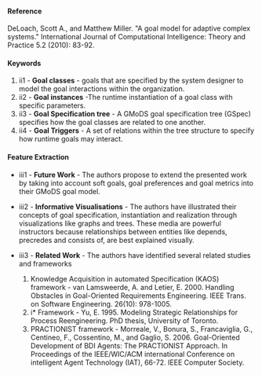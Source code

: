 #### Reference

DeLoach, Scott A., and Matthew Miller. "A goal model for adaptive complex systems." International Journal of Computational Intelligence: Theory and Practice 5.2 (2010): 83-92.

#### Keywords

1. ii1 - **Goal classes** - goals that are specified by the system designer to model the goal interactions within the organization.
2. ii2 - **Goal instances**  -The runtime instantiation of a goal class with specific parameters.
3. ii3 - **Goal Specification tree** - A GMoDS goal specification tree (GSpec) specifies how the goal classes are related to one another.
4. ii4 - **Goal Triggers** - A set of relations within the tree structure to specify how runtime goals may interact.

#### Feature Extraction

* iii1 - **Future Work** - The authors propose to extend the presented work by taking into account soft goals, goal preferences and goal metrics into their GMoDS goal model.


* iii2 - **Informative Visualisations** - The authors have illustrated their concepts of goal specification, instantiation and realization through visualizations like graphs and trees. These media are powerful instructors because relationships between entities like depends, precredes and consists of, are best explained visually.


* iii3 - **Related Work** - The authors have identified several related studies and frameworks
  1. Knowledge Acquisition in automated Specification (KAOS) framework - van Lamsweerde, A. and Letier, E. 2000. Handling Obstacles in Goal-Oriented Requirements Engineering. IEEE Trans. on Software Engineering. 26(10): 978-1005.
  2. i* Framework - Yu, E. 1995. Modeling Strategic Relationships for Process Reengineering. PhD thesis, University of Toronto.
  3. PRACTIONIST framework - Morreale, V., Bonura, S., Francaviglia, G., Centineo, F., Cossentino, M., and Gaglio, S. 2006. Goal-Oriented Development of BDI Agents: The PRACTIONIST Approach. In Proceedings of the IEEE/WIC/ACM international Conference on intelligent Agent Technology (IAT), 66-72. IEEE Computer Society.